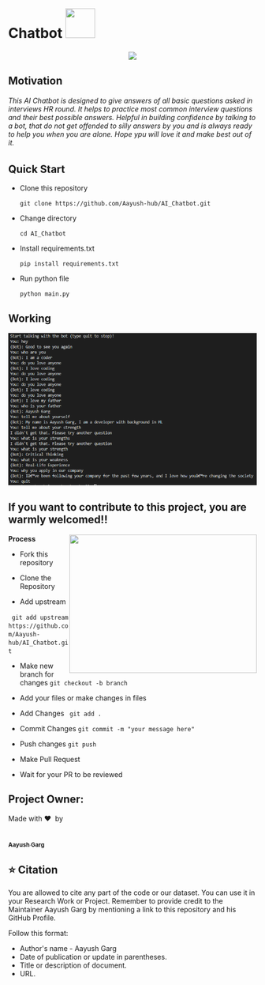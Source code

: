 # Chatbot <img src="https://media.giphy.com/media/9KNNKJ3u8QjCOatFWe/source.gif" width="60" height="60" />

<p align="center">
<img src="https://media.giphy.com/media/2A1FfWjPqZdpXYb9Ur/giphy.gif" align= "center"/>
</p>



## Motivation 
###### This AI Chatbot is designed to give answers of all basic questions asked in interviews HR round. It helps to practice most common interview questions and their best possible answers. Helpful in building confidence by talking to a bot, that do not get offended to silly answers by you and is always ready to help you when you are alone. Hope ypu will love it and make best out of it.

## Quick Start
- Clone this repository

      git clone https://github.com/Aayush-hub/AI_Chatbot.git
      
- Change directory

      cd AI_Chatbot

- Install requirements.txt

      pip install requirements.txt
      
- Run python file

      python main.py
      
## Working
![Image](images/cap.PNG)
      
## If you want to contribute to this project, you are warmly welcomed!! 

                                            
<img align="right" src="https://media.giphy.com/media/3mfxH0nbfVFLt1gTpq/giphy.gif" width = "380" height = "280"><b> Process </b>

- Fork this repository

- Clone the Repository 

- Add upstream    

` git add upstream https://github.com/Aayush-hub/AI_Chatbot.git`

- Make new branch for changes  ` git checkout -b branch `

- Add your files or make changes in files

- Add Changes    ` git add .`

- Commit Changes   ` git commit -m "your message here" `

- Push changes     ` git push `

- Make Pull Request

- Wait for your PR to be reviewed

## Project Owner:

Made with :heart:&nbsp;  by


<img align="left"><a href="https://github.com/Aayush-hub"><img src="https://avatars0.githubusercontent.com/u/65889104?s=60&v=4" width="100px;" alt=""/></br><sub><b>Aayush Garg</b></sub></a><br/>


## :star: Citation

 You are allowed to cite any part of the code or our dataset. You can use it in your Research Work or Project. Remember to provide credit to the Maintainer Aayush Garg by mentioning a link to this repository and his GitHub Profile.

Follow this format:
- Author's name - Aayush Garg
- Date of publication or update in parentheses.
- Title or description of document.
- URL.



